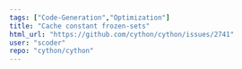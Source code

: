 ```yaml
---
tags: ["Code-Generation","Optimization"]
title: "Cache constant frozen-sets"
html_url: "https://github.com/cython/cython/issues/2741"
user: "scoder"
repo: "cython/cython"
---
```


